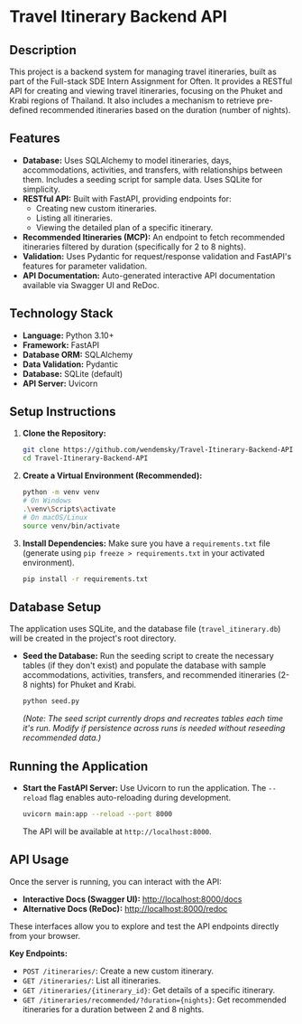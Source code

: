 # Travel Itinerary Backend API

## Description

This project is a backend system for managing travel itineraries, built as part of the Full-stack SDE Intern Assignment for Often. It provides a RESTful API for creating and viewing travel itineraries, focusing on the Phuket and Krabi regions of Thailand. It also includes a mechanism to retrieve pre-defined recommended itineraries based on the duration (number of nights).

## Features

*   **Database:** Uses SQLAlchemy to model itineraries, days, accommodations, activities, and transfers, with relationships between them. Includes a seeding script for sample data. Uses SQLite for simplicity.
*   **RESTful API:** Built with FastAPI, providing endpoints for:
    *   Creating new custom itineraries.
    *   Listing all itineraries.
    *   Viewing the detailed plan of a specific itinerary.
*   **Recommended Itineraries (MCP):** An endpoint to fetch recommended itineraries filtered by duration (specifically for 2 to 8 nights).
*   **Validation:** Uses Pydantic for request/response validation and FastAPI's features for parameter validation.
*   **API Documentation:** Auto-generated interactive API documentation available via Swagger UI and ReDoc.

## Technology Stack

*   **Language:** Python 3.10+
*   **Framework:** FastAPI
*   **Database ORM:** SQLAlchemy
*   **Data Validation:** Pydantic
*   **Database:** SQLite (default)
*   **API Server:** Uvicorn

## Setup Instructions

1.  **Clone the Repository:**
    ```bash
    git clone https://github.com/wendemsky/Travel-Itinerary-Backend-API
    cd Travel-Itinerary-Backend-API
    ```

2.  **Create a Virtual Environment (Recommended):**
    ```bash
    python -m venv venv
    # On Windows
    .\venv\Scripts\activate
    # On macOS/Linux
    source venv/bin/activate
    ```

3.  **Install Dependencies:**
    Make sure you have a `requirements.txt` file (generate using `pip freeze > requirements.txt` in your activated environment).
    ```bash
    pip install -r requirements.txt
    ```

## Database Setup

The application uses SQLite, and the database file (`travel_itinerary.db`) will be created in the project's root directory.

*   **Seed the Database:** Run the seeding script to create the necessary tables (if they don't exist) and populate the database with sample accommodations, activities, transfers, and recommended itineraries (2-8 nights) for Phuket and Krabi.
    ```bash
    python seed.py
    ```
    *(Note: The seed script currently drops and recreates tables each time it's run. Modify if persistence across runs is needed without reseeding recommended data.)*

## Running the Application

*   **Start the FastAPI Server:** Use Uvicorn to run the application. The `--reload` flag enables auto-reloading during development.
    ```bash
    uvicorn main:app --reload --port 8000
    ```
    The API will be available at `http://localhost:8000`.

## API Usage

Once the server is running, you can interact with the API:

*   **Interactive Docs (Swagger UI):** [http://localhost:8000/docs](http://localhost:8000/docs)
*   **Alternative Docs (ReDoc):** [http://localhost:8000/redoc](http://localhost:8000/redoc)

These interfaces allow you to explore and test the API endpoints directly from your browser.

**Key Endpoints:**

*   `POST /itineraries/`: Create a new custom itinerary.
*   `GET /itineraries/`: List all itineraries.
*   `GET /itineraries/{itinerary_id}`: Get details of a specific itinerary.
*   `GET /itineraries/recommended/?duration={nights}`: Get recommended itineraries for a duration between 2 and 8 nights.
